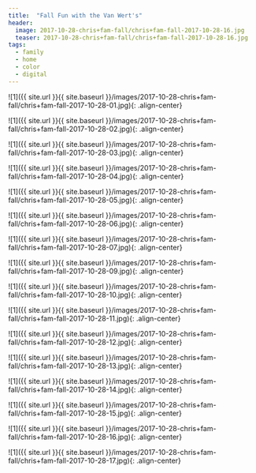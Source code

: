 ```yaml
---
title:  "Fall Fun with the Van Wert's"
header:
  image: 2017-10-28-chris+fam-fall/chris+fam-fall-2017-10-28-16.jpg
  teaser: 2017-10-28-chris+fam-fall/chris+fam-fall-2017-10-28-16.jpg
tags: 
  - family
  - home
  - color
  - digital
---
```


<p></p>
![1]({{ site.url }}{{ site.baseurl }}/images/2017-10-28-chris+fam-fall/chris+fam-fall-2017-10-28-01.jpg){: .align-center}
<figcaption> </figcaption>
<p></p>

<p></p>
![1]({{ site.url }}{{ site.baseurl }}/images/2017-10-28-chris+fam-fall/chris+fam-fall-2017-10-28-02.jpg){: .align-center}
<figcaption> </figcaption>
<p></p>

<p></p>
![1]({{ site.url }}{{ site.baseurl }}/images/2017-10-28-chris+fam-fall/chris+fam-fall-2017-10-28-03.jpg){: .align-center}
<figcaption> </figcaption>
<p></p>

<p></p>
![1]({{ site.url }}{{ site.baseurl }}/images/2017-10-28-chris+fam-fall/chris+fam-fall-2017-10-28-04.jpg){: .align-center}
<figcaption> </figcaption>
<p></p>

<p></p>
![1]({{ site.url }}{{ site.baseurl }}/images/2017-10-28-chris+fam-fall/chris+fam-fall-2017-10-28-05.jpg){: .align-center}
<figcaption> </figcaption>
<p></p>

<p></p>
![1]({{ site.url }}{{ site.baseurl }}/images/2017-10-28-chris+fam-fall/chris+fam-fall-2017-10-28-06.jpg){: .align-center}
<figcaption> </figcaption>
<p></p>

<p></p>
![1]({{ site.url }}{{ site.baseurl }}/images/2017-10-28-chris+fam-fall/chris+fam-fall-2017-10-28-07.jpg){: .align-center}
<figcaption> </figcaption>
<p></p>

<p></p>
![1]({{ site.url }}{{ site.baseurl }}/images/2017-10-28-chris+fam-fall/chris+fam-fall-2017-10-28-09.jpg){: .align-center}
<figcaption> </figcaption>
<p></p>

<p></p>
![1]({{ site.url }}{{ site.baseurl }}/images/2017-10-28-chris+fam-fall/chris+fam-fall-2017-10-28-10.jpg){: .align-center}
<figcaption> </figcaption>
<p></p>

<p></p>
![1]({{ site.url }}{{ site.baseurl }}/images/2017-10-28-chris+fam-fall/chris+fam-fall-2017-10-28-11.jpg){: .align-center}
<figcaption> </figcaption>
<p></p>

<p></p>
![1]({{ site.url }}{{ site.baseurl }}/images/2017-10-28-chris+fam-fall/chris+fam-fall-2017-10-28-12.jpg){: .align-center}
<figcaption> </figcaption>
<p></p>

<p></p>
![1]({{ site.url }}{{ site.baseurl }}/images/2017-10-28-chris+fam-fall/chris+fam-fall-2017-10-28-13.jpg){: .align-center}
<figcaption> </figcaption>
<p></p>

<p></p>
![1]({{ site.url }}{{ site.baseurl }}/images/2017-10-28-chris+fam-fall/chris+fam-fall-2017-10-28-14.jpg){: .align-center}
<figcaption> </figcaption>
<p></p>

<p></p>
![1]({{ site.url }}{{ site.baseurl }}/images/2017-10-28-chris+fam-fall/chris+fam-fall-2017-10-28-15.jpg){: .align-center}
<figcaption> </figcaption>
<p></p>

<p></p>
![1]({{ site.url }}{{ site.baseurl }}/images/2017-10-28-chris+fam-fall/chris+fam-fall-2017-10-28-16.jpg){: .align-center}
<figcaption> </figcaption>
<p></p>

<p></p>
![1]({{ site.url }}{{ site.baseurl }}/images/2017-10-28-chris+fam-fall/chris+fam-fall-2017-10-28-17.jpg){: .align-center}
<figcaption> </figcaption>
<p></p>

